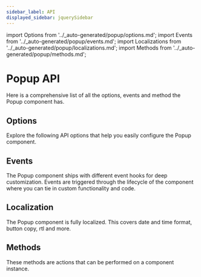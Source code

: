 ```yaml
---
sidebar_label: API
displayed_sidebar: jquerySidebar
---
```


import Options from '../_auto-generated/popup/options.md';
import Events from '../_auto-generated/popup/events.md';
import Localizations from '../_auto-generated/popup/localizations.md';
import Methods from '../_auto-generated/popup/methods.md';

# Popup API

Here is a comprehensive list of all the options, events and method the Popup component has.

<div className="option-list">

## Options
Explore the following API options that help you easily configure the Popup component.

<Options />

## Events
The Popup component ships with different event hooks for deep customization. Events are triggered through the lifecycle of the component where you can tie in custom functionality and code.

<Events />

## Localization
The Popup component is fully localized. This covers date and time format, button copy, rtl and more.

<Localizations />

## Methods
These methods are actions that can be performed on a component instance.

<Methods />

</div>